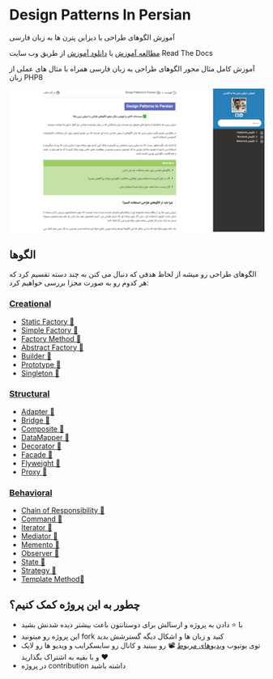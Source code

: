 # Design Patterns In Persian

آموزش الگوهای طراحی یا دیزاین پترن ها به زبان فارسی

[مطالعه آموزش](https://design-patterns-in-persian.readthedocs.io/en/latest/) یا [دانلود آموزش](https://readthedocs.org/projects/design-patterns-in-persian/downloads/) از طریق وب سایت Read The Docs

آموزش کامل مثال محور الگوهای طراحی به زبان فارسی همراه با مثال های عملی از زبان PHP8

![](docs.jpg)

## الگوها

الگوهای طراحی رو میشه از لحاظ هدفی که دنبال می کنن به چند دسته تقسیم کرد که هر کدوم رو به صورت مجزا بررسی خواهیم کرد:

### [Creational](https://design-patterns-in-persian.readthedocs.io/en/latest/Creational/README.html)

* [Static Factory 📑](https://design-patterns-in-persian.readthedocs.io/en/latest/Creational/StaticFactory/README.html)
* [Simple Factory 📑](https://design-patterns-in-persian.readthedocs.io/en/latest/Creational/SimpleFactory/README.html)
* [Factory Method 📑](https://design-patterns-in-persian.readthedocs.io/en/latest/Creational/FactoryMethod/README.html)
* [Abstract Factory 📑](https://design-patterns-in-persian.readthedocs.io/en/latest/Creational/AbstractFactory/README.html)
* [Builder 📑](https://design-patterns-in-persian.readthedocs.io/en/latest/Creational/Builder/README.html)
* [Prototype 📑](https://design-patterns-in-persian.readthedocs.io/en/latest/Creational/Prototype/README.html)
* [Singleton 📑](https://design-patterns-in-persian.readthedocs.io/en/latest/Creational/Singleton/README.html)

### [Structural](https://design-patterns-in-persian.readthedocs.io/en/latest/Structural/README.html)

* [Adapter 📑](https://design-patterns-in-persian.readthedocs.io/en/latest/Structural/Adapter/README.html)
* [Bridge 📑](https://design-patterns-in-persian.readthedocs.io/en/latest/Structural/Bridge/README.html)
* [Composite 📑](https://design-patterns-in-persian.readthedocs.io/en/latest/Structural/Composite/README.html)
* [DataMapper 📑](https://design-patterns-in-persian.readthedocs.io/en/latest/Structural/DataMapper/README.html)
* [Decorator 📑](https://design-patterns-in-persian.readthedocs.io/en/latest/Structural/Decorator/README.html)
* [Facade 📑](https://design-patterns-in-persian.readthedocs.io/en/latest/Structural/Facade/README.html)
* [Flyweight 📑](https://design-patterns-in-persian.readthedocs.io/en/latest/Structural/Flyweight/README.html)
* [Proxy 📑](https://design-patterns-in-persian.readthedocs.io/en/latest/Structural/Proxy/README.html)

### [Behavioral](https://design-patterns-in-persian.readthedocs.io/en/latest/Behavioral/README.html)

* [Chain of Responsibility 📑](https://design-patterns-in-persian.readthedocs.io/en/latest/Behavioral/ChainOfResponsibility/README.html)
* [Command 📑](https://design-patterns-in-persian.readthedocs.io/en/latest/Behavioral/Command/README.html)
* [Iterator 📑](https://design-patterns-in-persian.readthedocs.io/en/latest/Behavioral/Iterator/README.html)
* [Mediator 📑](https://design-patterns-in-persian.readthedocs.io/en/latest/Behavioral/Mediator/README.html)
* [Memento 📑](https://design-patterns-in-persian.readthedocs.io/en/latest/Behavioral/Memento/README.html)
* [Observer 📑](https://design-patterns-in-persian.readthedocs.io/en/latest/Behavioral/Observer/README.html)
* [State 📑](https://design-patterns-in-persian.readthedocs.io/en/latest/Behavioral/State/README.html)
* [Strategy 📑](https://design-patterns-in-persian.readthedocs.io/en/latest/Behavioral/Strategy/README.html)
* [Template Method📑](https://design-patterns-in-persian.readthedocs.io/en/latest/Behavioral/TemplateMethod/README.html)

## چطور به این پروژه کمک کنیم؟ 

- با ⭐ دادن به پروژه و ارسالش برای دوستانتون باعث بیشتر دیده شدنش بشید
- این پروژه رو میتونید fork کنید و زبان ها و اشکال دیگه گسترشش بدید
- توی یوتیوب [ویدیوهای مربوط](https://www.youtube.com/playlist?list=PLwQhn2KOvsfVku8Dh8adeQj6s1qNIk42v) 📽 رو ببینید 
  و کانال رو سابسکرایب و ویدیو ها رو لایک ♥ و با بقیه به اشتراک بگذارید
- در پروژه contribution داشته باشید
